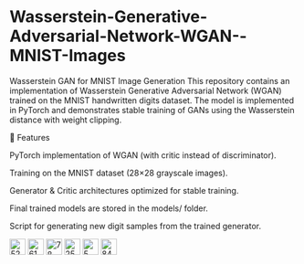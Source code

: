 # Wasserstein-Generative-Adversarial-Network-WGAN--MNIST-Images
Wasserstein GAN for MNIST Image Generation  This repository contains an implementation of Wasserstein Generative Adversarial Network (WGAN) trained on the MNIST handwritten digits dataset. The model is implemented in PyTorch and demonstrates stable training of GANs using the Wasserstein distance with weight clipping.

🚀 Features

PyTorch implementation of WGAN (with critic instead of discriminator).

Training on the MNIST dataset (28×28 grayscale images).

Generator & Critic architectures optimized for stable training.

Final trained models are stored in the models/ folder.

Script for generating new digit samples from the trained generator.

<img width="28" height="28" alt="52" src="https://github.com/user-attachments/assets/371cd12c-8bc3-4d6f-aedf-a652f8112982" />
<img width="28" height="28" alt="61" src="https://github.com/user-attachments/assets/059ec3ab-83c9-40c7-b169-175b381230a4" />
<img width="28" height="28" alt="78" src="https://github.com/user-attachments/assets/b4445965-11e5-44e5-b3c3-0a92cfb63e1f" />
<img width="28" height="28" alt="25" src="https://github.com/user-attachments/assets/4e911afe-77e9-4653-9fa5-c60e11212382" />
<img width="28" height="28" alt="5" src="https://github.com/user-attachments/assets/fd0dc791-058c-452c-a2df-7bf6772102ee" />
<img width="28" height="28" alt="84" src="https://github.com/user-attachments/assets/0b72fcb3-7229-4e40-a434-9e3c8559e50f" />
